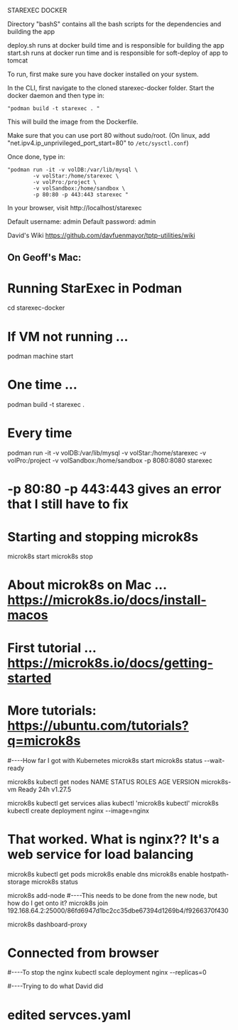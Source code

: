 STAREXEC DOCKER

Directory "bashS" contains all the bash scripts for the dependencies and building the app

deploy.sh runs at docker build time and is responsible for building the app
start.sh runs at docker run time and is responsible for soft-deploy of app to tomcat

To run, first make sure you have docker installed on your system.

In the CLI, first navigate to the cloned starexec-docker folder.
Start the docker daemon and then type in:

	"podman build -t starexec . "

This will build the image from the Dockerfile.

Make sure that you can use port 80 without sudo/root.
(On linux, add "net.ipv4.ip_unprivileged_port_start=80" to `/etc/sysctl.conf`)

Once done, type in:

	"podman run -it -v volDB:/var/lib/mysql \
			-v volStar:/home/starexec \
			-v volPro:/project \
			-v volSandbox:/home/sandbox \
			-p 80:80 -p 443:443 starexec "

In your browser, visit http://localhost/starexec

Default username: admin
Default password: admin

David's Wiki
https://github.com/davfuenmayor/tptp-utilities/wiki

On Geoff's Mac:
---------------
# Running StarExec in Podman
cd starexec-docker
# If VM not running ...
podman machine start
# One time ... 
podman build -t starexec .
# Every time
podman run -it -v volDB:/var/lib/mysql -v volStar:/home/starexec -v volPro:/project -v volSandbox:/home/sandbox -p 8080:8080 starexec
# -p 80:80 -p 443:443 gives an error that I still have to fix

# Starting and stopping microk8s
microk8s start 
microk8s stop

# About microk8s on Mac ... https://microk8s.io/docs/install-macos
# First tutorial ... https://microk8s.io/docs/getting-started
# More tutorials:  https://ubuntu.com/tutorials?q=microk8s

#----How far I got with Kubernetes
microk8s start
microk8s status --wait-ready

microk8s kubectl get nodes
NAME          STATUS   ROLES    AGE   VERSION
microk8s-vm   Ready    <none>   24h   v1.27.5

microk8s kubectl get services
alias kubectl 'microk8s kubectl'
microk8s kubectl create deployment nginx --image=nginx
# That worked. What is nginx?? It's a web service for load balancing
microk8s kubectl get pods
microk8s enable dns
microk8s enable hostpath-storage
microk8s status

microk8s add-node
#----This needs to be done from the new node, but how do I get onto it?
microk8s join 192.168.64.2:25000/86fd6947d1bc2cc35dbe67394d1269b4/f9266370f430

microk8s dashboard-proxy
# Connected from browser

#----To stop the nginx
kubectl scale deployment nginx --replicas=0


#----Trying to do what David did
# edited servces.yaml

